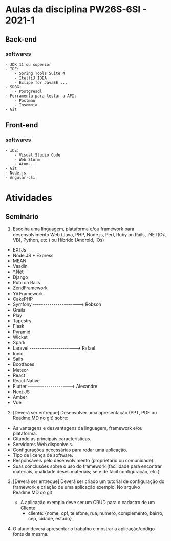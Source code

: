 
# Aulas da disciplina PW26S-6SI - 2021-1

## Back-end 

### softwares
	- JDK 11 ou superior
	- IDE:
		- Spring Tools Suite 4
		- ItelliJ IDEA
		- Eclipe for JavaEE ...
	- SDBG:
		- Postgresql
	- Ferramenta para testar a API:
		- Postman
		- Insomnia
	- Git
	
## Front-end 

### softwares
	- IDE:
		- Visual Studio Code
		- Web Storm
		- Atom...
	- Git
	- Node.js
	- Angular-cli
	
	
	
	
# Atividades

## Seminário

 1. Escolha uma linguagem, plataforma e/ou framework para desenvolvimento Web (Java, PHP, Node.js, Perl, Ruby on Rails, .NET(C♯, VB), Python, etc.) ou Híbrido (Android, IOs)
- EXTJs 
- Node.JS + Express 
- MEAN 
- Vaadin  
- *.Net 
- Django
- Rubi on Rails 
- ZendFramework 
- Yii Framework
- CakePHP
- Symfony        ----------------------> Robson
- Grails 
- Play 
- Tapestry 
- Flask
- Pyramid
- Wicket
- Spark
- Laravel        ----------------------> Rafael 
- Ionic 
- Sails
- Bootfaces
- Meteor 
- React
- React Native
- Flutter         --------------------> Alexandre
- Next.JS
- Amber
- Vue

2. [Deverá ser entregue] Desenvolver uma apresentação (PPT, PDF ou Readme.MD no git) sobre:
- As vantagens e desvantagens da linguagem, framework e/ou plataforma. 
- Citando as principais características. 
- Servidores Web disponíveis. 
- Configurações necessárias para rodar uma aplicação. 
- Tipo de licença de software. 
- Responsáveis pelo desenvolvimento (proprietário ou comunidade). 
- Suas conclusões sobre o uso do framework (facilidade para encontrar materiais, qualidade deses materiais; se é de fácil configuração, etc.)


3. [Deverá ser entregue] Deverá ser criado um tutorial de configuração do framework e criação de uma aplicação exemplo. No arquivo Readme.MD do git

	- A aplicação exemplo deve ser um CRUD para o cadastro de um Cliente
		- cliente: {nome, cpf, telefone, rua, numero, complemento, bairro, cep, cidade, estado}


4. O aluno deverá apresentar o trabalho e mostrar a aplicação/código-fonte da mesma.
